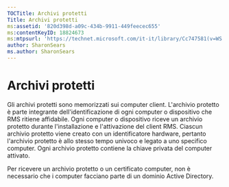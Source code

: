 ```yaml
---
TOCTitle: Archivi protetti
Title: Archivi protetti
ms:assetid: '820d398d-a09c-434b-9911-449feecec655'
ms:contentKeyID: 18824673
ms:mtpsurl: 'https://technet.microsoft.com/it-it/library/Cc747581(v=WS.10)'
author: SharonSears
ms.author: SharonSears
---
```


Archivi protetti
================

Gli archivi protetti sono memorizzati sui computer client. L'archivio protetto è parte integrante dell'identificazione di ogni computer o dispositivo che RMS ritiene affidabile. Ogni computer o dispositivo riceve un archivio protetto durante l'installazione e l'attivazione del client RMS. Ciascun archivio protetto viene creato con un identificatore hardware, pertanto l'archivio protetto è allo stesso tempo univoco e legato a uno specifico computer. Ogni archivio protetto contiene la chiave privata del computer attivato.

Per ricevere un archivio protetto o un certificato computer, non è necessario che i computer facciano parte di un dominio Active Directory.
